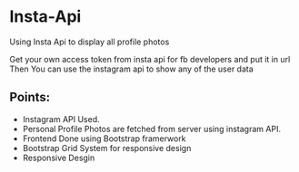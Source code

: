 # Insta-Api
Using Insta Api to display all profile photos

Get your own access token from insta api for fb developers and put it in url
Then You can use the instagram api to show any of the user data

## Points:
- Instagram API Used.
- Personal Profile Photos are fetched from server using instagram API.
- Frontend Done using Bootstrap framerwork
- Bootstrap Grid System for responsive design
- Responsive Desgin


